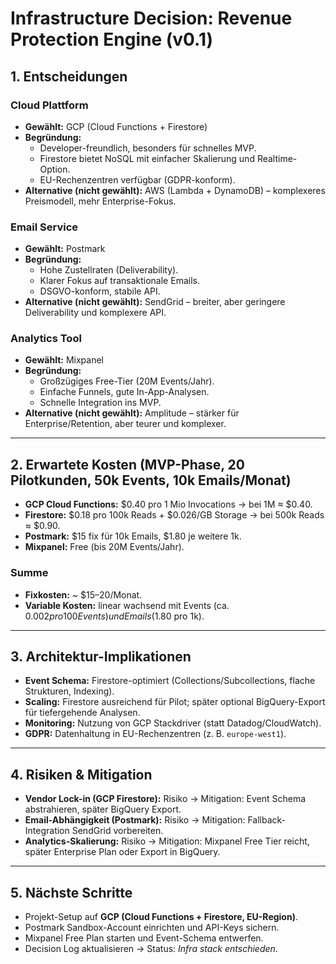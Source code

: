 
# Infrastructure Decision: Revenue Protection Engine (v0.1)

## 1. Entscheidungen

### Cloud Plattform
- **Gewählt:** GCP (Cloud Functions + Firestore)
- **Begründung:** 
  - Developer-freundlich, besonders für schnelles MVP. 
  - Firestore bietet NoSQL mit einfacher Skalierung und Realtime-Option. 
  - EU-Rechenzentren verfügbar (GDPR-konform).
- **Alternative (nicht gewählt):** AWS (Lambda + DynamoDB) – komplexeres Preismodell, mehr Enterprise-Fokus.

### Email Service
- **Gewählt:** Postmark
- **Begründung:** 
  - Hohe Zustellraten (Deliverability). 
  - Klarer Fokus auf transaktionale Emails. 
  - DSGVO-konform, stabile API. 
- **Alternative (nicht gewählt):** SendGrid – breiter, aber geringere Deliverability und komplexere API.

### Analytics Tool
- **Gewählt:** Mixpanel
- **Begründung:** 
  - Großzügiges Free-Tier (20M Events/Jahr). 
  - Einfache Funnels, gute In-App-Analysen. 
  - Schnelle Integration ins MVP.
- **Alternative (nicht gewählt):** Amplitude – stärker für Enterprise/Retention, aber teurer und komplexer.

---

## 2. Erwartete Kosten (MVP-Phase, 20 Pilotkunden, 50k Events, 10k Emails/Monat)

- **GCP Cloud Functions:** $0.40 pro 1 Mio Invocations → bei 1M ≈ $0.40.  
- **Firestore:** $0.18 pro 100k Reads + $0.026/GB Storage → bei 500k Reads ≈ $0.90.  
- **Postmark:** $15 fix für 10k Emails, $1.80 je weitere 1k.  
- **Mixpanel:** Free (bis 20M Events/Jahr).  

### Summe
- **Fixkosten:** ~ $15–20/Monat.  
- **Variable Kosten:** linear wachsend mit Events (ca. $0.002 pro 100 Events) und Emails ($1.80 pro 1k).  

---

## 3. Architektur-Implikationen

- **Event Schema:** Firestore-optimiert (Collections/Subcollections, flache Strukturen, Indexing).  
- **Scaling:** Firestore ausreichend für Pilot; später optional BigQuery-Export für tiefergehende Analysen.  
- **Monitoring:** Nutzung von GCP Stackdriver (statt Datadog/CloudWatch).  
- **GDPR:** Datenhaltung in EU-Rechenzentren (z. B. `europe-west1`).  

---

## 4. Risiken & Mitigation

- **Vendor Lock-in (GCP Firestore):** Risiko → Mitigation: Event Schema abstrahieren, später BigQuery Export.  
- **Email-Abhängigkeit (Postmark):** Risiko → Mitigation: Fallback-Integration SendGrid vorbereiten.  
- **Analytics-Skalierung:** Risiko → Mitigation: Mixpanel Free Tier reicht, später Enterprise Plan oder Export in BigQuery.  

---

## 5. Nächste Schritte

- Projekt-Setup auf **GCP (Cloud Functions + Firestore, EU-Region)**.  
- Postmark Sandbox-Account einrichten und API-Keys sichern.  
- Mixpanel Free Plan starten und Event-Schema entwerfen.  
- Decision Log aktualisieren → Status: *Infra stack entschieden*.  
